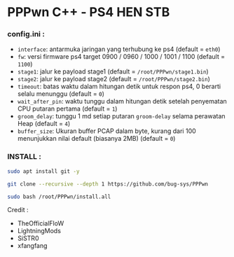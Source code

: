 # PPPwn C++ - PS4 HEN STB

### config.ini :
- `interface`: antarmuka jaringan yang terhubung ke ps4 (default = `eth0`)
- `fw`: versi firmware ps4 target 0900 / 0960 / 1000 / 1001 / 1100 (default = `1100`)
- `stage1`: jalur ke payload stage1 (default = `/root/PPPwn/stage1.bin`)
- `stage2`: jalur ke payload stage2 (default = `/root/PPPwn/stage2.bin`)
- `timeout`: batas waktu dalam hitungan detik untuk respon ps4, 0 berarti selalu menunggu (default = `0`)
- `wait_after_pin`: waktu tunggu dalam hitungan detik setelah penyematan CPU putaran pertama (default = `1`)
- `groom_delay`: tunggu 1 md setiap putaran `groom-delay` selama perawatan Heap (default = `4`)
- `buffer_size`: Ukuran buffer PCAP dalam byte, kurang dari 100 menunjukkan nilai default (biasanya 2MB) (default = `0`)

### INSTALL :
```sh
sudo apt install git -y
```
```sh
git clone --recursive --depth 1 https://github.com/bug-sys/PPPwn
```
```sh
sudo bash /root/PPPwn/install.all
```
Credit : 
- TheOfficialFloW
- LightningMods
- SiSTR0
- xfangfang
